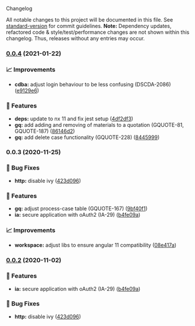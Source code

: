  Changelog

All notable changes to this project will be documented in this file. See [standard-version](https://github.com/conventional-changelog/standard-version) for commit guidelines.
**Note:** Dependency updates, refactored code & style/test/performance changes are not shown within this changelog. Thus, releases without any entries may occur.

### [0.0.4](///compare/http-v0.0.4...http-v0.0.3) (2021-01-22)


### 📈 Improvements

* **cdba:** adjust login behaviour to be less confusing (DSCDA-2086) ([e9129e6](///commit/e9129e6fada5fb76989dc5620e833d93e7c5a559))


### 🎸 Features

* **deps:** update to nx 11 and fix jest setup ([4df2df3](///commit/4df2df38f8a3fa29abae9b9f736e7d237344541b))
* **gq:** add adding and removing of materials to a quotation (GQUOTE-81, GQUOTE-187) ([86146d2](///commit/86146d2de7ebce9c17a02ff6c6cdc46bec417992))
* **gq:** add delete case functionality (GQUOTE-228) ([8445999](///commit/84459996fc3523e518d48d652f9b8c1b5c9750bf))

### 0.0.3 (2020-11-25)


### 🐛 Bug Fixes

* **http:** disable ivy ([423d096](///commit/423d096a1bbbe85f655f9c1670122cf0644c2bf0))


### 🎸 Features

* **gq:** adjust process-case table (GQUOTE-167) ([9bf40f1](///commit/9bf40f1bd80e7ca4dcab63e6256f9bdffe5bd361))
* **ia:** secure application with oAuth2 (IA-29) ([b4fe09a](///commit/b4fe09a6446bd2897e90389dba258558162a3bd8))


### 📈 Improvements

* **workspace:** adjust libs to ensure angular 11 compatibility ([08e417a](///commit/08e417a2e3a8c2404681863ff6466216e9ba80c6))

### [0.0.2](///compare/v1.9.0...v0.0.2) (2020-11-02)


### 🎸 Features

* **ia:** secure application with oAuth2 (IA-29) ([b4fe09a](///commit/b4fe09a6446bd2897e90389dba258558162a3bd8))


### 🐛 Bug Fixes

* **http:** disable ivy ([423d096](///commit/423d096a1bbbe85f655f9c1670122cf0644c2bf0))
